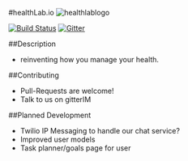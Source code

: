 #healthLab.io
![healthlablogo](https://cloud.githubusercontent.com/assets/955730/13194182/db593afe-d73c-11e5-8e7b-7c5df89fe997.png)

[![Build Status](https://travis-ci.org/bretth18/healthLab.svg?branch=master)](https://travis-ci.org/bretth18/healthLab)
[![Gitter](https://badges.gitter.im/bretth18/healthLab.svg)](https://gitter.im/bretth18/healthLab?utm_source=badge&utm_medium=badge&utm_campaign=pr-badge)

##Description
- reinventing how you manage your health.

##Contributing
* Pull-Requests are welcome!
* Talk to us on gitterIM


##Planned Development
* Twilio IP Messaging to handle our chat service?
* Improved user models
* Task planner/goals page for user
